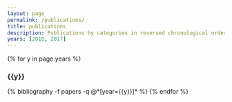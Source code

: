 ```yaml
---
layout: page
permalink: /publications/
title: publications
description: Publications by categories in reversed chronological order. Generated by jekyll-scholar.
years: [2018, 2017]
---
```


{% for y in page.years %}
  <h3 class="year">{{y}}</h3>
  {% bibliography -f papers -q @*[year={{y}}]* %}
{% endfor %}
